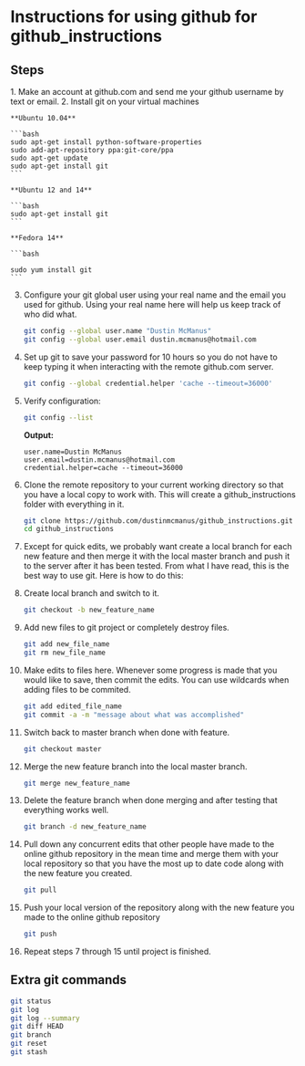 <h1>Instructions for using github for github_instructions</h1>

<h2>Steps</h2>
1. Make an account at github.com and send me your github username by text or email.
2. Install git on your virtual machines

    **Ubuntu 10.04**

    ```bash
    sudo apt-get install python-software-properties
    sudo add-apt-repository ppa:git-core/ppa
    sudo apt-get update
    sudo apt-get install git
    ```

    **Ubuntu 12 and 14**

    ```bash
    sudo apt-get install git
    ```

    **Fedora 14**

    ```bash

    sudo yum install git
    ```

3. Configure your git global user using your real name and the email you used for github. Using your real name here will help us keep track of who did 
what.

    ```bash
    git config --global user.name "Dustin McManus"
    git config --global user.email dustin.mcmanus@hotmail.com
    ```

4. Set up git to save your password for 10 hours so you do not have to keep typing it when interacting with the remote github.com server.

    ```bash
    git config --global credential.helper 'cache --timeout=36000'
    ```

5. Verify configuration:

    ```bash
    git config --list
    ```

    **Output:**

    ```
    user.name=Dustin McManus
    user.email=dustin.mcmanus@hotmail.com
    credential.helper=cache --timeout=36000
    ```

6. Clone the remote repository to your current working directory so that you have a local copy to work with. This will create a github_instructions folder with 
everything in it.

    ```bash
    git clone https://github.com/dustinmcmanus/github_instructions.git
    cd github_instructions
    ```

7. Except for quick edits, we probably want create a local branch for each new feature and then merge it with the local master branch and push it to the 
server after it has been tested. From what I have read, this is the best way to use git. Here is how to do this:
8. Create local branch and switch to it.

    ```bash
    git checkout -b new_feature_name
    ```

10. Add new files to git project or completely destroy files.

    ```bash
    git add new_file_name
    git rm new_file_name
    ```

9. Make edits to files here. Whenever some progress is made that you would like to save, then commit the edits. You can use wildcards when adding files to be commited.

    ```bash
    git add edited_file_name
    git commit -a -m "message about what was accomplished"
    ```

11. Switch back to master branch when done with feature.

    ```bash
    git checkout master
    ```

12. Merge the new feature branch into the local master branch.

    ```bash
    git merge new_feature_name
    ```

13. Delete the feature branch when done merging and after testing that everything works well.

    ```bash
    git branch -d new_feature_name
    ```

14. Pull down any concurrent edits that other people have made to the online github repository in the mean time and merge them with your local 
repository so that you have the most up to date code along with the new feature you created.

    ```bash
    git pull
    ```

15. Push your local version of the repository along with the new feature you made to the online github repository

    ```bash
    git push
    ```
16. Repeat steps 7 through 15 until project is finished.

<h2>Extra git commands</h2>

```bash
git status
git log
git log --summary
git diff HEAD
git branch
git reset
git stash
```